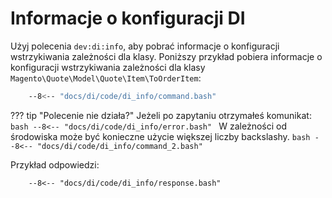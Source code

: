# Informacje o konfiguracji DI

Użyj polecenia `dev:di:info`, aby pobrać informacje o konfiguracji wstrzykiwania zależności dla klasy. Poniższy przykład pobiera informacje o konfiguracji wstrzykiwania zależności dla klasy `Magento\Quote\Model\Quote\Item\ToOrderItem`:

```bash
    --8<-- "docs/di/code/di_info/command.bash"
```

??? tip "Polecenie nie działa?"
    Jeżeli po zapytaniu otrzymałeś komunikat:
    ```bash
    --8<-- "docs/di/code/di_info/error.bash"
    ```
    W zależności od środowiska może być konieczne użycie większej liczby backslashy.
    ```bash
        --8<-- "docs/di/code/di_info/command_2.bash"
    ```

Przykład odpowiedzi:

```
    --8<-- "docs/di/code/di_info/response.bash"
```

